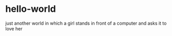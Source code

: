 # hello-world
just another world
in which a girl stands in front of a computer and asks it to love her
